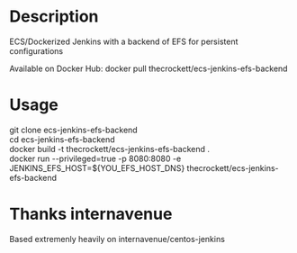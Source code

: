 

# Description
ECS/Dockerized Jenkins with a backend of EFS for persistent configurations  

Available on Docker Hub:
docker pull thecrockett/ecs-jenkins-efs-backend

# Usage
git clone ecs-jenkins-efs-backend  
cd ecs-jenkins-efs-backend  
docker build -t thecrockett/ecs-jenkins-efs-backend .   
docker run --privileged=true -p 8080:8080 -e JENKINS_EFS_HOST=${YOU_EFS_HOST_DNS} thecrockett/ecs-jenkins-efs-backend  

# Thanks internavenue
Based extremenly heavily on internavenue/centos-jenkins  

